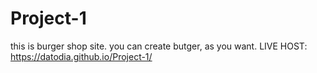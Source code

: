 # Project-1 
this is burger shop site. you can create butger, as you want.
LIVE HOST: https://datodia.github.io/Project-1/
